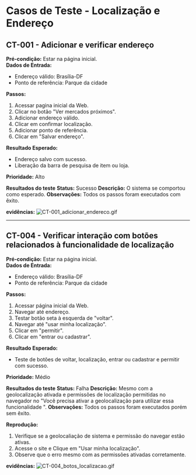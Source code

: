 # Casos de Teste - Localização e Endereço

## CT-001 - Adicionar e verificar endereço

**Pré-condição:** Estar na página inicial.  
**Dados de Entrada:**  
- Endereço válido: Brasília-DF  
- Ponto de referência: Parque da cidade  

**Passos:**  
1. Acessar pagina inicial da Web.  
2. Clicar no botão "Ver mercados próximos".  
3. Adicionar endereço válido.  
4. Clicar em confirmar localização.  
5. Adicionar ponto de referência.  
6. Clicar em "Salvar endereço".  

**Resultado Esperado:**  
- Endereço salvo com sucesso.  
- Liberação da barra de pesquisa de item ou loja.  

**Prioridade:** Alto

**Resultados do teste**
**Status:** Sucesso
**Descrição:** O sistema se comportou como esperado.
**Observações:** Todos os passos foram executados com êxito. 

**evidências:** 
![CT-001_adicionar_endereco.gif](../evidencias/localizacao_endereco/CT-001_adicionar_endereco.gif)

---

## CT-004 - Verificar interação com botões relacionados à funcionalidade de localização

**Pré-condição:** Estar na página inicial.  
**Dados de Entrada:**  
- Endereço válido: Brasília-DF  
- Ponto de referência: Parque da cidade  

**Passos:**  
1. Acessar página inicial da Web.  
2. Navegar até endereço.  
3. Testar botão seta à esquerda de "voltar".  
4. Navegar até "usar minha localização".  
5. Clicar em "permitir".  
6. Clicar em "entrar ou cadastrar".  

**Resultado Esperado:**  
- Teste de botões de voltar, localização, entrar ou cadastrar e permitir com sucesso.  

**Prioridade:** Médio

**Resultados do teste**
**Status:** Falha
**Descrição:** Mesmo com a geolocalização ativada e permissões de localização permitidas no navegador no "Você precisa ativar a geolocalização para utilizar essa funcionalidade ".
**Observações:** Todos os passos foram executados porém sem êxito.

**Reprodução:** 
1. Verifique se a geolocaliação de sistema e permissão do navegar estão ativas.
2. Acesse o site e Clique em "Usar minha localização".
3. Observe que o erro mesmo com as permissões ativadas corretamente.

**evidências:** 
![CT-004_botos_localizacao.gif](../evidencias/localizacao_endereco/CT-004_botoes_localizacao.gif)
